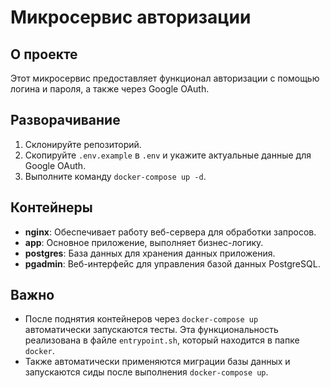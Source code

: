 # Микросервис авторизации

## О проекте

Этот микросервис предоставляет функционал авторизации с помощью логина и пароля, а также через Google OAuth.

## Разворачивание

1. Склонируйте репозиторий.
2. Скопируйте `.env.example` в `.env` и укажите актуальные данные для Google OAuth.
3. Выполните команду `docker-compose up -d`.

## Контейнеры

- **nginx**: Обеспечивает работу веб-сервера для обработки запросов.
- **app**: Основное приложение, выполняет бизнес-логику.
- **postgres**: База данных для хранения данных приложения.
- **pgadmin**: Веб-интерфейс для управления базой данных PostgreSQL.

## Важно

- После поднятия контейнеров через `docker-compose up` автоматически запускаются тесты. Эта функциональность реализована в файле `entrypoint.sh`, который находится в папке `docker`.
- Также автоматически применяются миграции базы данных и запускаются сиды после выполнения `docker-compose up`.
